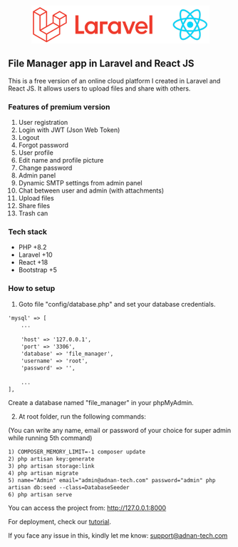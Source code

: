 <p align="center"><img src="public/img/laravel-react.png" width="400" alt="Laravel and React" /></p>

## File Manager app in Laravel and React JS

<p>This is a free version of an online cloud platform I created in Laravel and React JS. It allows users to upload files and share with others.</p>

### Features of premium version

1. User registration
2. Login with JWT (Json Web Token)
3. Logout
4. Forgot password
5. User profile
6. Edit name and profile picture
7. Change password
8. Admin panel
9. Dynamic SMTP settings from admin panel
10. Chat between user and admin (with attachments)
11. Upload files
12. Share files
13. Trash can

### Tech stack

- PHP +8.2
- Laravel +10
- React +18
- Bootstrap +5

### How to setup

1. Goto file "config/database.php" and set your database credentials.

```
'mysql' => [
    ...

    'host' => '127.0.0.1',
    'port' => '3306',
    'database' => 'file_manager',
    'username' => 'root',
    'password' => '',

    ...
],
```

Create a database named "file_manager" in your phpMyAdmin.

2. At root folder, run the following commands:

(You can write any name, email or password of your choice for super admin while running 5th command)

```
1) COMPOSER_MEMORY_LIMIT=-1 composer update
2) php artisan key:generate
3) php artisan storage:link
4) php artisan migrate
5) name="Admin" email="admin@adnan-tech.com" password="admin" php artisan db:seed --class=DatabaseSeeder
6) php artisan serve
```

You can access the project from:
http://127.0.0.1:8000

For deployment, check our <a href="https://www.youtube.com/watch?v=EKJnV_-ZX0o" target="_blank">tutorial</a>.

If you face any issue in this, kindly let me know: support@adnan-tech.com